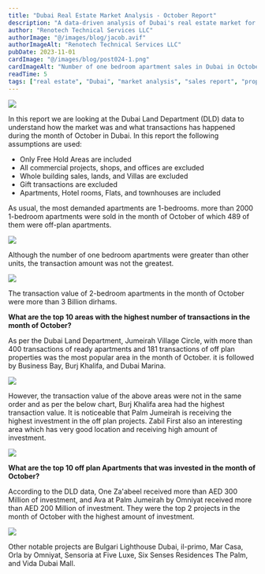 ```yaml
---
title: "Dubai Real Estate Market Analysis - October Report"
description: "A data-driven analysis of Dubai's real estate market for October, including sales, transaction values, and top areas."
author: "Renotech Technical Services LLC"
authorImage: "@/images/blog/jacob.avif"
authorImageAlt: "Renotech Technical Services LLC"
pubDate: 2023-11-01
cardImage: "@/images/blog/post024-1.png"
cardImageAlt: "Number of one bedroom apartment sales in Dubai in October"
readTime: 5
tags: ["real estate", "Dubai", "market analysis", "sales report", "property trends"]
---
```


![](@/images/blog/post024-1.png "")

In this report we are looking at the Dubai Land Department (DLD) data to understand how the market was and what transactions has happened during the month of October in Dubai. In this report the following assumptions are used:

-   Only Free Hold Areas are included
-   All commercial projects, shops, and offices are excluded
-   Whole building sales, lands, and Villas are excluded
-   Gift transactions are excluded
-   Apartments, Hotel rooms, Flats, and townhouses are included

As usual, the most demanded apartments are 1-bedrooms. more than 2000 1-bedroom apartments were sold in the month of October of which 489 of them were off-plan apartments.

![](https://img1.wsimg.com/isteam/ip/c49a412a-7d5c-4c86-b371-17b58bdd84ac/No%20bedroom%20sale.jpg/:/cr=t:0%25,l:0%25,w:100%25,h:100%25/rs=w:1280)

Although the number of one bedroom apartments were greater than other units, the transaction amount was not the greatest.

![](https://img1.wsimg.com/isteam/ip/c49a412a-7d5c-4c86-b371-17b58bdd84ac/Bedroom%20sales%20amount.jpg/:/cr=t:0%25,l:0%25,w:100%25,h:100%25/rs=w:1280)

The transaction value of 2-bedroom apartments in the month of October were more than 3 Billion dirhams.

**What are the top 10 areas with the highest number of transactions in the month of October?**

As per the Dubai Land Department, Jumeirah Village Circle, with more than 400 transactions of ready apartments and 181 transactions of off plan properties was the most popular area in the month of October. it is followed by Business Bay, Burj Khalifa, and Dubai Marina.

![](https://img1.wsimg.com/isteam/ip/c49a412a-7d5c-4c86-b371-17b58bdd84ac/No%20of%20transactions%20area.jpg/:/cr=t:0%25,l:0%25,w:100%25,h:100%25/rs=w:1280)

However, the transaction value of the above areas were not in the same order and as per the below chart, Burj Khalifa area had the highest transaction value. It is noticeable that Palm Jumeirah is receiving the highest investment in the off plan projects. Zabil First also an interesting area which has very good location and receiving high amount of investment.

![](https://img1.wsimg.com/isteam/ip/c49a412a-7d5c-4c86-b371-17b58bdd84ac/Top%2010%20areas.jpg/:/cr=t:0%25,l:0%25,w:100%25,h:100%25/rs=w:1280)

**What are the top 10 off plan Apartments that was invested in the month of October?**

According to the DLD data, One Za'abeel received more than AED 300 Million of investment, and Ava at Palm Jumeirah by Omniyat received more than AED 200 Million of investment. They were the top 2 projects in the month of October with the highest amount of investment.

![](https://img1.wsimg.com/isteam/ip/c49a412a-7d5c-4c86-b371-17b58bdd84ac/Top%2010%20most%20demanded%20off%20plan%20projects.jpg/:/cr=t:0%25,l:0%25,w:100%25,h:100%25/rs=w:1280)

Other notable projects are Bulgari Lighthouse Dubai, il-primo, Mar Casa, Orla by Omniyat, Sensoria at Five Luxe, Six Senses Residences The Palm, and Vida Dubai Mall.